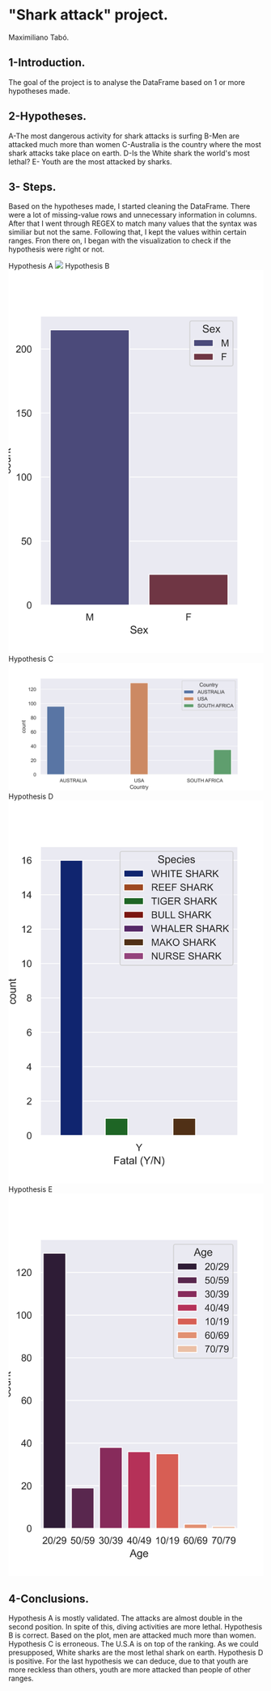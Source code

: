 # "Shark attack" project.
Maximiliano Tabó.
## 1-Introduction.
The goal of the project is to analyse the DataFrame based on 1 or more hypotheses made.
## 2-Hypotheses.
A-The most dangerous activity for shark attacks is surfing
B-Men are attacked much more than women
C-Australia is the country where the most shark attacks take place on earth.
D-Is the White shark the world's most lethal?
E- Youth are the most attacked by sharks.

## 3- Steps.
Based on the hypotheses made, I started cleaning the DataFrame. There were a lot of missing-value rows and unnecessary information in columns.
After that I went through REGEX to match many values that the syntax was similiar but not the same. Following that, I kept the values within certain ranges.
Fron there on, I began with the visualization to check if the hypothesis were right or not.


Hypothesis A
<img src='/images/Hypo1/hypo1.png'>
Hypothesis B
<img src='/images/Hypo2/hypo2.png'>
Hypothesis C
<img src='/images/Hypo3/hypo3.png'>
Hypothesis D
<img src='/images/Hypo4/hypo4.png'>
Hypothesis E
<img src='/images/Hypo5/hypo5.png'>




## 4-Conclusions.
Hypothesis A is mostly validated. The attacks are almost double in the second position. In spite of this, diving activities are more lethal.
Hypothesis B is correct. Based on the plot, men are attacked much more than women.
Hypothesis C is erroneous. The U.S.A is on top of the ranking.
As we could presupposed, White sharks are the most lethal shark on earth. Hypothesis D is positive.
For the last hypothesis we can deduce, due to that youth are more reckless than others, youth are more attacked than people of other ranges.





